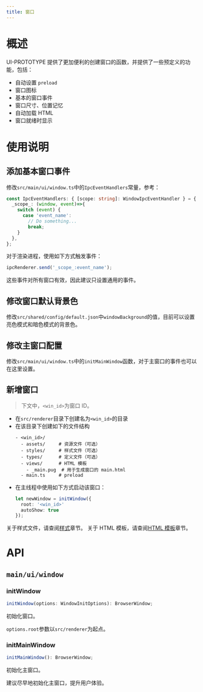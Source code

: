 ```yaml
---
title: 窗口
---
```


# 概述
UI-PROTOTYPE 提供了更加便利的创建窗口的函数，并提供了一些预定义的功能，包括：
- 自动设置 `preload`
- 窗口图标
- 基本的窗口事件
- 窗口尺寸、位置记忆
- 自动加载 HTML
- 窗口就绪时显示

# 使用说明
## 添加基本窗口事件
修改`src/main/ui/window.ts`中的`IpcEventHandlers`常量，参考：
```typescript
const IpcEventHandlers: { [scope: string]: WindowIpcEventHandler } = {
  _scope_: (window, event)=>{
    switch (event) {
      case 'event_name':
        // Do something...
        break;
    }
  },
};
```
对于渲染进程，使用如下方式触发事件：
```typescript
ipcRenderer.send('_scope_:event_name');
```

这些事件对所有窗口有效，因此建议只设置通用的事件。

## 修改窗口默认背景色
修改`src/shared/config/default.json`中`windowBackground`的值，目前可以设置亮色模式和暗色模式的背景色。

## 修改主窗口配置
修改`src/main/ui/window.ts`中的`initMainWindow`函数，对于主窗口的事件也可以在这里设置。

## 新增窗口
> 下文中，`<win_id>`为窗口 ID。

- 在`src/renderer`目录下创建名为`<win_id>`的目录
- 在该目录下创建如下的文件结构
  ```
  - <win_id>/
    - assets/     # 资源文件（可选）
    - styles/     # 样式文件（可选）
    - types/      # 定义文件（可选）
    - views/      # HTML 模板
      - _main.pug  # 用于生成窗口的 main.html
    - main.ts     # preload
  ```
- 在主线程中使用如下方式启动该窗口：
  ```typescript
  let newWindow = initWindow({
    root: '<win_id>'
    autoShow: true
  });
  ```

关于样式文件，请查阅[样式](./style)章节。
关于 HTML 模板，请查阅[HTML 模板](./layout)章节。

# API
## `main/ui/window`

### initWindow
```typescript
initWindow(options: WindowInitOptions): BrowserWindow;
```
初始化窗口。

`options.root`参数以`src/renderer`为起点。

### initMainWindow
```typescript
initMainWindow(): BrowserWindow;
```
初始化主窗口。

建议尽早地初始化主窗口，提升用户体验。

